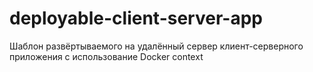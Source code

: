 # deployable-client-server-app
Шаблон развёртываемого на удалённый сервер клиент-серверного приложения с использование Docker context
